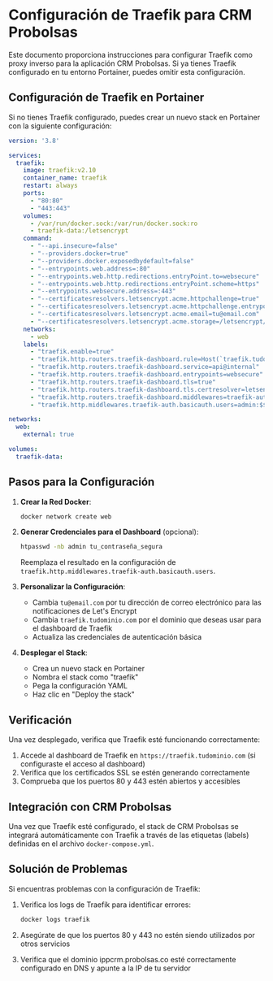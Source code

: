 # Configuración de Traefik para CRM Probolsas

Este documento proporciona instrucciones para configurar Traefik como proxy inverso para la aplicación CRM Probolsas. Si ya tienes Traefik configurado en tu entorno Portainer, puedes omitir esta configuración.

## Configuración de Traefik en Portainer

Si no tienes Traefik configurado, puedes crear un nuevo stack en Portainer con la siguiente configuración:

```yaml
version: '3.8'

services:
  traefik:
    image: traefik:v2.10
    container_name: traefik
    restart: always
    ports:
      - "80:80"
      - "443:443"
    volumes:
      - /var/run/docker.sock:/var/run/docker.sock:ro
      - traefik-data:/letsencrypt
    command:
      - "--api.insecure=false"
      - "--providers.docker=true"
      - "--providers.docker.exposedbydefault=false"
      - "--entrypoints.web.address=:80"
      - "--entrypoints.web.http.redirections.entryPoint.to=websecure"
      - "--entrypoints.web.http.redirections.entryPoint.scheme=https"
      - "--entrypoints.websecure.address=:443"
      - "--certificatesresolvers.letsencrypt.acme.httpchallenge=true"
      - "--certificatesresolvers.letsencrypt.acme.httpchallenge.entrypoint=web"
      - "--certificatesresolvers.letsencrypt.acme.email=tu@email.com"  # Cambia esto por tu email
      - "--certificatesresolvers.letsencrypt.acme.storage=/letsencrypt/acme.json"
    networks:
      - web
    labels:
      - "traefik.enable=true"
      - "traefik.http.routers.traefik-dashboard.rule=Host(`traefik.tudominio.com`)"  # Cambia esto por tu dominio para el dashboard
      - "traefik.http.routers.traefik-dashboard.service=api@internal"
      - "traefik.http.routers.traefik-dashboard.entrypoints=websecure"
      - "traefik.http.routers.traefik-dashboard.tls=true"
      - "traefik.http.routers.traefik-dashboard.tls.certresolver=letsencrypt"
      - "traefik.http.routers.traefik-dashboard.middlewares=traefik-auth"
      - "traefik.http.middlewares.traefik-auth.basicauth.users=admin:$$apr1$$xyz123$$hashed_password"  # Genera esto con htpasswd

networks:
  web:
    external: true

volumes:
  traefik-data:
```

## Pasos para la Configuración

1. **Crear la Red Docker**:
   ```bash
   docker network create web
   ```

2. **Generar Credenciales para el Dashboard** (opcional):
   ```bash
   htpasswd -nb admin tu_contraseña_segura
   ```
   Reemplaza el resultado en la configuración de `traefik.http.middlewares.traefik-auth.basicauth.users`.

3. **Personalizar la Configuración**:
   - Cambia `tu@email.com` por tu dirección de correo electrónico para las notificaciones de Let's Encrypt
   - Cambia `traefik.tudominio.com` por el dominio que deseas usar para el dashboard de Traefik
   - Actualiza las credenciales de autenticación básica

4. **Desplegar el Stack**:
   - Crea un nuevo stack en Portainer
   - Nombra el stack como "traefik"
   - Pega la configuración YAML
   - Haz clic en "Deploy the stack"

## Verificación

Una vez desplegado, verifica que Traefik esté funcionando correctamente:

1. Accede al dashboard de Traefik en `https://traefik.tudominio.com` (si configuraste el acceso al dashboard)
2. Verifica que los certificados SSL se estén generando correctamente
3. Comprueba que los puertos 80 y 443 estén abiertos y accesibles

## Integración con CRM Probolsas

Una vez que Traefik esté configurado, el stack de CRM Probolsas se integrará automáticamente con Traefik a través de las etiquetas (labels) definidas en el archivo `docker-compose.yml`.

## Solución de Problemas

Si encuentras problemas con la configuración de Traefik:

1. Verifica los logs de Traefik para identificar errores:
   ```bash
   docker logs traefik
   ```

2. Asegúrate de que los puertos 80 y 443 no estén siendo utilizados por otros servicios

3. Verifica que el dominio ippcrm.probolsas.co esté correctamente configurado en DNS y apunte a la IP de tu servidor
